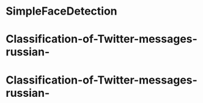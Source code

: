 # SimpleFaceDetection
# Classification-of-Twitter-messages-russian-
# Classification-of-Twitter-messages-russian-
